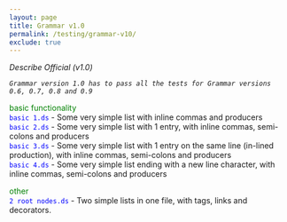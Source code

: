 ```yaml
---
layout: page
title: Grammar v1.0
permalink: /testing/grammar-v10/
exclude: true
---
```

_Describe Official (v1.0)_

<span style="font-style: italic;">```Grammar version 1.0 has to pass all the tests for Grammar versions 0.6, 0.7, 0.8 and 0.9```</span><br>

<span style="color:green">basic functionality</span><br>
<span style="color:blue">```basic 1.ds```</span> - Some very simple list with inline commas and producers<br>
<span style="color:blue">```basic 2.ds```</span> - Some very simple list with 1 entry, with inline commas, semi-colons and producers<br>
<span style="color:blue">```basic 3.ds```</span> - Some very simple list with 1 entry on the same line (in-lined production), with inline commas, semi-colons and producers<br>
<span style="color:blue">```basic 4.ds```</span> - Some very simple list ending with a new line character, with inline commas, semi-colons and producers<br>


<span style="color:green">other</span><br>
<span style="color:blue">```2 root nodes.ds```</span> - Two simple lists in one file, with tags, links and decorators.<br>